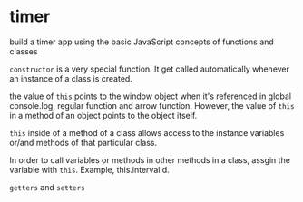 # timer
build a timer app using the basic JavaScript concepts of functions and classes

`constructor` is a very special function. It get called automatically whenever an instance of a class is created.

the value of `this` points to the window object when it's referenced in global console.log, regular function and arrow function. However, the value of `this` in a method of an object points to the object itself.

`this` inside of a method of a class allows access to the instance variables or/and methods of that particular class.

In order to call variables or methods in other methods in a class, assgin the variable with `this`. Example, this.intervalId.

`getters` and `setters`